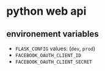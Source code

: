 # python web api

## environement variables

- `FLASK_CONFIG` values: (`dev`, `prod`)
- `FACEBOOK_OAUTH_CLIENT_ID`
- `FACEBOOK_OAUTH_CLIENT_SECRET`